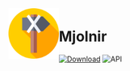 <img align="left" src="art/mjolnir.png" width="100" height="100" />

# Mjolnir

[![Download](https://img.shields.io/badge/JitPack-1.2.5-blue.svg)](https://jitpack.io/#iamutkarshtiwari/Ananas/1.2.5) ![API](https://img.shields.io/badge/API-16%2B-brightgreen.svg)